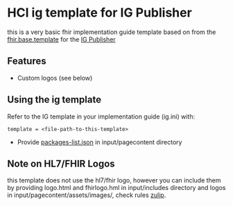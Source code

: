 # HCI ig template for IG Publisher 
this is a very basic fhir implementation guide template based on from the
[fhir.base.template](https://github.com/HL7/ig-template-base) for the [IG Publisher](https://wiki.hl7.org/IG_Publisher_Documentation)

## Features
* Custom logos (see below)

## Using the ig template

Refer to the IG template in your implementation guide (ig.ini) with:
```
template = <file-path-to-this-template>
```

* Provide [packages-list.json](https://wiki.hl7.org/index.php?title=FHIR_IG_PackageList_doco) in input/pagecontent directory


## Note on HL7/FHIR Logos
this template does not use the hl7/fhir logo, however you can include them by providing logo.html and fhirlogo.hml in input/includes directory and logos in input/pagecontent/assets/images/, check rules [zulip](https://chat.fhir.org/#narrow/stream/179294-committers.2Fannounce/topic/HL7.20Trademark.20Issues).
